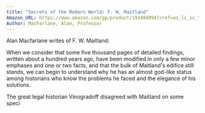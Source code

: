 ```yaml
---
title: "Secrets of the Modern World: F. W. Maitland"
Amazon_URL: https://www.amazon.com/gp/product/1934840947/ref=as_li_ss_tl?ie=UTF8&linkCode=ll1&tag=internetbo00a-20
Author: MacFarlane, Alan, Professor
---
```

Alan Macfarlane writes of F. W. Maitland:
<p>
When we consider that some five thousand pages of detailed findings, written
about a hundred years ago, have been modified in only a few minor emphases
and one or two facts, and that the bulk of Maitland's edifice still stands, we can
begin to understand why he has an almost god-like status among historians who
know the problems he faced and the elegance of his solutions.<p>

The great legal historian Vinogradoff disagreed with Maitland on some speci